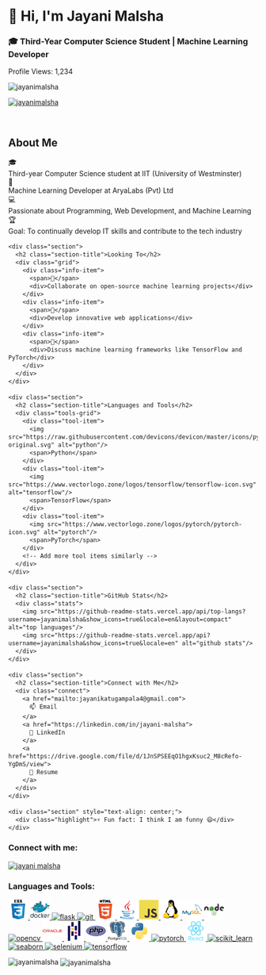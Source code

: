 <!DOCTYPE html>
<html>
<head>
<style>
  :root {
    --primary: #6b48ff;
    --secondary: #8f6aff;
    --text-primary: #2f363d;
    --text-secondary: #586069;
    --bg-light: #f6f8fa;
  }

  body {
    font-family: -apple-system, BlinkMacSystemFont, 'Segoe UI', Roboto, sans-serif;
    line-height: 1.6;
    margin: 0;
    padding: 20px;
    background: linear-gradient(120deg, var(--bg-light), #eef1f5);
    color: var(--text-primary);
  }

  .container {
    max-width: 1200px;
    margin: 0 auto;
  }

  .header {
    text-align: center;
    padding: 40px 20px;
    background: linear-gradient(135deg, var(--primary), var(--secondary));
    color: white;
    border-radius: 15px;
    margin-bottom: 30px;
    box-shadow: 0 4px 15px rgba(0,0,0,0.1);
  }

  .profile-views {
    background: white;
    padding: 8px 15px;
    border-radius: 20px;
    display: inline-block;
    margin: 10px 0;
    color: var(--text-secondary);
  }

  .section {
    background: white;
    padding: 25px;
    border-radius: 10px;
    margin-bottom: 25px;
    box-shadow: 0 2px 10px rgba(0,0,0,0.05);
  }

  .grid {
    display: grid;
    grid-template-columns: repeat(auto-fit, minmax(300px, 1fr));
    gap: 20px;
  }

  .info-item {
    display: flex;
    align-items: flex-start;
    margin-bottom: 15px;
  }

  .info-item span {
    margin-right: 10px;
    color: var(--primary);
  }

  .tools-grid {
    display: grid;
    grid-template-columns: repeat(auto-fill, minmax(60px, 1fr));
    gap: 15px;
    margin-top: 20px;
  }

  .tool-item {
    display: flex;
    flex-direction: column;
    align-items: center;
    text-align: center;
    padding: 10px;
    border-radius: 8px;
    transition: transform 0.2s;
  }

  .tool-item:hover {
    transform: translateY(-5px);
    background: var(--bg-light);
  }

  .tool-item img {
    width: 40px;
    height: 40px;
    margin-bottom: 5px;
  }

  .stats {
    display: grid;
    grid-template-columns: repeat(auto-fit, minmax(300px, 1fr));
    gap: 20px;
    margin-top: 25px;
  }

  .stats img {
    width: 100%;
    border-radius: 10px;
    box-shadow: 0 2px 10px rgba(0,0,0,0.05);
  }

  .connect {
    display: flex;
    gap: 15px;
    margin-top: 15px;
  }

  .connect a {
    display: flex;
    align-items: center;
    padding: 10px 20px;
    background: var(--bg-light);
    border-radius: 20px;
    text-decoration: none;
    color: var(--text-primary);
    transition: transform 0.2s;
  }

  .connect a:hover {
    transform: translateY(-2px);
    background: var(--primary);
    color: white;
  }

  .section-title {
    color: var(--primary);
    border-bottom: 2px solid var(--primary);
    padding-bottom: 10px;
    margin-bottom: 20px;
  }

  .highlight {
    background: linear-gradient(120deg, var(--primary), var(--secondary));
    background-clip: text;
    -webkit-background-clip: text;
    color: transparent;
    font-weight: bold;
  }
</style>
</head>
<body>
  <div class="container">
    <div class="header">
      <h1>👋 Hi, I'm Jayani Malsha</h1>
      <h3>🎓 Third-Year Computer Science Student | Machine Learning Developer</h3>
      <div class="profile-views">Profile Views: 1,234</div>
    </div>
    
<p align="left"> <img src="https://komarev.com/ghpvc/?username=jayanimalsha&label=Profile%20views&color=0e75b6&style=flat" alt="jayanimalsha" /> </p>

<p align="left"> <a href="https://github.com/ryo-ma/github-profile-trophy"><img src="https://github-profile-trophy.vercel.app/?username=jayanimalsha" alt="jayanimalsha" /></a> </p>

<p align="left"> <a href="https://twitter.com/" target="blank"><img src="https://img.shields.io/twitter/follow/?logo=twitter&style=for-the-badge" alt="" /></a> </p>

<div class="section">
      <h2 class="section-title">About Me</h2>
      <div class="grid">
        <div class="info-item">
          <span>🎓</span>
          <div>Third-year Computer Science student at IIT (University of Westminster)</div>
        </div>
        <div class="info-item">
          <span>🔧</span>
          <div>Machine Learning Developer at AryaLabs (Pvt) Ltd</div>
        </div>
        <div class="info-item">
          <span>💻</span>
          <div>Passionate about Programming, Web Development, and Machine Learning</div>
        </div>
        <div class="info-item">
          <span>🏆</span>
          <div>Goal: To continually develop IT skills and contribute to the tech industry</div>
        </div>
      </div>
    </div>

    <div class="section">
      <h2 class="section-title">Looking To</h2>
      <div class="grid">
        <div class="info-item">
          <span>👯</span>
          <div>Collaborate on open-source machine learning projects</div>
        </div>
        <div class="info-item">
          <span>🤝</span>
          <div>Develop innovative web applications</div>
        </div>
        <div class="info-item">
          <span>💬</span>
          <div>Discuss machine learning frameworks like TensorFlow and PyTorch</div>
        </div>
      </div>
    </div>

    <div class="section">
      <h2 class="section-title">Languages and Tools</h2>
      <div class="tools-grid">
        <div class="tool-item">
          <img src="https://raw.githubusercontent.com/devicons/devicon/master/icons/python/python-original.svg" alt="python"/>
          <span>Python</span>
        </div>
        <div class="tool-item">
          <img src="https://www.vectorlogo.zone/logos/tensorflow/tensorflow-icon.svg" alt="tensorflow"/>
          <span>TensorFlow</span>
        </div>
        <div class="tool-item">
          <img src="https://www.vectorlogo.zone/logos/pytorch/pytorch-icon.svg" alt="pytorch"/>
          <span>PyTorch</span>
        </div>
        <!-- Add more tool items similarly -->
      </div>
    </div>

    <div class="section">
      <h2 class="section-title">GitHub Stats</h2>
      <div class="stats">
        <img src="https://github-readme-stats.vercel.app/api/top-langs?username=jayanimalsha&show_icons=true&locale=en&layout=compact" alt="top languages"/>
        <img src="https://github-readme-stats.vercel.app/api?username=jayanimalsha&show_icons=true&locale=en" alt="github stats"/>
      </div>
    </div>

    <div class="section">
      <h2 class="section-title">Connect with Me</h2>
      <div class="connect">
        <a href="mailto:jayanikatugampala4@gmail.com">
          📫 Email
        </a>
        <a href="https://linkedin.com/in/jayani-malsha">
          💼 LinkedIn
        </a>
        <a href="https://drive.google.com/file/d/1JnSPSEEqO1hgxKsuc2_M8cRefo-YgDmS/view">
          📄 Resume
        </a>
      </div>
    </div>

    <div class="section" style="text-align: center;">
      <div class="highlight">⚡ Fun fact: I think I am funny 😄</div>
    </div>
  </div>
</body>
</html>

<h3 align="left">Connect with me:</h3>
<p align="left">
<a href="https://linkedin.com/in/jayani malsha" target="blank"><img align="center" src="https://raw.githubusercontent.com/rahuldkjain/github-profile-readme-generator/master/src/images/icons/Social/linked-in-alt.svg" alt="jayani malsha" height="30" width="40" /></a>
</p>

<h3 align="left">Languages and Tools:</h3>
<p align="left"> <a href="https://www.w3schools.com/css/" target="_blank" rel="noreferrer"> <img src="https://raw.githubusercontent.com/devicons/devicon/master/icons/css3/css3-original-wordmark.svg" alt="css3" width="40" height="40"/> </a> <a href="https://www.docker.com/" target="_blank" rel="noreferrer"> <img src="https://raw.githubusercontent.com/devicons/devicon/master/icons/docker/docker-original-wordmark.svg" alt="docker" width="40" height="40"/> </a> <a href="https://flask.palletsprojects.com/" target="_blank" rel="noreferrer"> <img src="https://www.vectorlogo.zone/logos/pocoo_flask/pocoo_flask-icon.svg" alt="flask" width="40" height="40"/> </a> <a href="https://git-scm.com/" target="_blank" rel="noreferrer"> <img src="https://www.vectorlogo.zone/logos/git-scm/git-scm-icon.svg" alt="git" width="40" height="40"/> </a> <a href="https://www.w3.org/html/" target="_blank" rel="noreferrer"> <img src="https://raw.githubusercontent.com/devicons/devicon/master/icons/html5/html5-original-wordmark.svg" alt="html5" width="40" height="40"/> </a> <a href="https://www.java.com" target="_blank" rel="noreferrer"> <img src="https://raw.githubusercontent.com/devicons/devicon/master/icons/java/java-original.svg" alt="java" width="40" height="40"/> </a> <a href="https://developer.mozilla.org/en-US/docs/Web/JavaScript" target="_blank" rel="noreferrer"> <img src="https://raw.githubusercontent.com/devicons/devicon/master/icons/javascript/javascript-original.svg" alt="javascript" width="40" height="40"/> </a> <a href="https://www.linux.org/" target="_blank" rel="noreferrer"> <img src="https://raw.githubusercontent.com/devicons/devicon/master/icons/linux/linux-original.svg" alt="linux" width="40" height="40"/> </a> <a href="https://www.mysql.com/" target="_blank" rel="noreferrer"> <img src="https://raw.githubusercontent.com/devicons/devicon/master/icons/mysql/mysql-original-wordmark.svg" alt="mysql" width="40" height="40"/> </a> <a href="https://nodejs.org" target="_blank" rel="noreferrer"> <img src="https://raw.githubusercontent.com/devicons/devicon/master/icons/nodejs/nodejs-original-wordmark.svg" alt="nodejs" width="40" height="40"/> </a> <a href="https://opencv.org/" target="_blank" rel="noreferrer"> <img src="https://www.vectorlogo.zone/logos/opencv/opencv-icon.svg" alt="opencv" width="40" height="40"/> </a> <a href="https://www.oracle.com/" target="_blank" rel="noreferrer"> <img src="https://raw.githubusercontent.com/devicons/devicon/master/icons/oracle/oracle-original.svg" alt="oracle" width="40" height="40"/> </a> <a href="https://pandas.pydata.org/" target="_blank" rel="noreferrer"> <img src="https://raw.githubusercontent.com/devicons/devicon/2ae2a900d2f041da66e950e4d48052658d850630/icons/pandas/pandas-original.svg" alt="pandas" width="40" height="40"/> </a> <a href="https://www.php.net" target="_blank" rel="noreferrer"> <img src="https://raw.githubusercontent.com/devicons/devicon/master/icons/php/php-original.svg" alt="php" width="40" height="40"/> </a> <a href="https://www.postgresql.org" target="_blank" rel="noreferrer"> <img src="https://raw.githubusercontent.com/devicons/devicon/master/icons/postgresql/postgresql-original-wordmark.svg" alt="postgresql" width="40" height="40"/> </a> <a href="https://www.python.org" target="_blank" rel="noreferrer"> <img src="https://raw.githubusercontent.com/devicons/devicon/master/icons/python/python-original.svg" alt="python" width="40" height="40"/> </a> <a href="https://pytorch.org/" target="_blank" rel="noreferrer"> <img src="https://www.vectorlogo.zone/logos/pytorch/pytorch-icon.svg" alt="pytorch" width="40" height="40"/> </a> <a href="https://reactjs.org/" target="_blank" rel="noreferrer"> <img src="https://raw.githubusercontent.com/devicons/devicon/master/icons/react/react-original-wordmark.svg" alt="react" width="40" height="40"/> </a> <a href="https://scikit-learn.org/" target="_blank" rel="noreferrer"> <img src="https://upload.wikimedia.org/wikipedia/commons/0/05/Scikit_learn_logo_small.svg" alt="scikit_learn" width="40" height="40"/> </a> <a href="https://seaborn.pydata.org/" target="_blank" rel="noreferrer"> <img src="https://seaborn.pydata.org/_images/logo-mark-lightbg.svg" alt="seaborn" width="40" height="40"/> </a> <a href="https://www.selenium.dev" target="_blank" rel="noreferrer"> <img src="https://raw.githubusercontent.com/detain/svg-logos/780f25886640cef088af994181646db2f6b1a3f8/svg/selenium-logo.svg" alt="selenium" width="40" height="40"/> </a> <a href="https://www.tensorflow.org" target="_blank" rel="noreferrer"> <img src="https://www.vectorlogo.zone/logos/tensorflow/tensorflow-icon.svg" alt="tensorflow" width="40" height="40"/> </a> </p>

<p><img align="left" src="https://github-readme-stats.vercel.app/api/top-langs?username=jayanimalsha&show_icons=true&locale=en&layout=compact" alt="jayanimalsha" /></p>

<p>&nbsp;<img align="center" src="https://github-readme-stats.vercel.app/api?username=jayanimalsha&show_icons=true&locale=en" alt="jayanimalsha" /></p>


